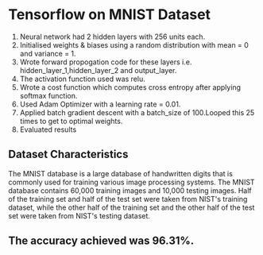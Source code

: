 # Tensorflow on MNIST Dataset #

1. Neural network had 2 hidden layers with 256 units each. 
2. Initialised weights & biases using a random distribution with mean = 0 and variance = 1.
3. Wrote forward propogation code for these layers i.e. hidden_layer_1,hidden_layer_2 and output_layer.
4. The activation function used was relu. 
5. Wrote a cost function which computes cross entropy after applying softmax function.
6. Used Adam Optimizer with a learning rate = 0.01.
7. Applied batch gradient descent with a batch_size of 100.Looped this 25 times to get to optimal weights.
8. Evaluated results

## Dataset Characteristics ##
The MNIST database is a large database of handwritten digits that is commonly used for training various image processing systems.
The MNIST database contains 60,000 training images and 10,000 testing images. Half of the training set and half of the test set were taken from NIST's training dataset, while the other half of the training set and the other half of the test set were taken from NIST's testing dataset.

## The accuracy achieved was 96.31%. ##


